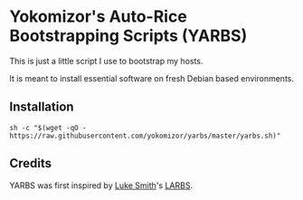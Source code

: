 # Yokomizor's Auto-Rice Bootstrapping Scripts (YARBS)

This is just a little script I use to bootstrap my hosts.

It is meant to install essential software on fresh Debian based environments.


## Installation

```
sh -c "$(wget -qO - https://raw.githubusercontent.com/yokomizor/yarbs/master/yarbs.sh)"
```


## Credits

YARBS was first inspired by [Luke Smith](https://lukesmith.xyz/)'s [LARBS](https://larbs.xyz/).
